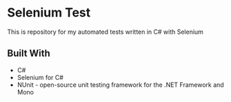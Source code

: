 # Selenium Test
This is repository for my automated tests written in C# with Selenium

## Built With

* C# 
* Selenium for C#
* NUnit - open-source unit testing framework for the .NET Framework and Mono 
